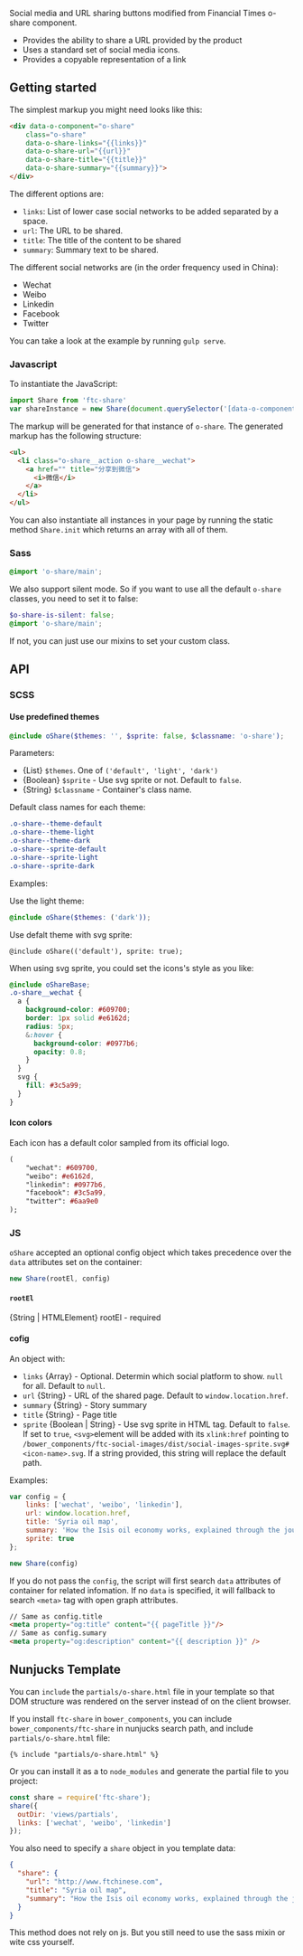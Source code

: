 Social media and URL sharing buttons modified from Financial Times o-share component.

- Provides the ability to share a URL provided by the product
- Uses a standard set of social media icons.
- Provides a copyable representation of a link

## Getting started

The simplest markup you might need looks like this:

```html
<div data-o-component="o-share"
    class="o-share"
    data-o-share-links="{{links}}"
    data-o-share-url="{{url}}"
    data-o-share-title="{{title}}"
    data-o-share-summary="{{summary}}">
</div>
```

The different options are:

* `links`: List of lower case social networks to be added separated by a space.
* `url`: The URL to be shared.
* `title`: The title of the content to be shared
* `summary`: Summary text to be shared.

The different social networks are (in the order frequency used in China):

* Wechat
* Weibo
* Linkedin
* Facebook
* Twitter

You can take a look at the example by running `gulp serve`.

### Javascript
To instantiate the JavaScript:

```javascript
import Share from 'ftc-share'
var shareInstance = new Share(document.querySelector('[data-o-component=o-share]'));
```

The markup will be generated for that instance of `o-share`. The generated markup has the following structure:
```html
<ul>
  <li class="o-share__action o-share__wechat">
    <a href="" title="分享到微信">
      <i>微信</i>
    </a>
  </li>
</ul>
```

You can also instantiate all instances in your page by running the static method `Share.init` which returns an array with all of them.

### Sass

```scss
@import 'o-share/main';
```

We also support silent mode. So if you want to use all the default `o-share` classes, you need to set it to false:

```scss
$o-share-is-silent: false;
@import 'o-share/main';
```

If not, you can just use our mixins to set your custom class.

## API
### SCSS
#### Use predefined themes
```scss
@include oShare($themes: '', $sprite: false, $classname: 'o-share');
```

Parameters:
* {List} `$themes`. One of `('default', 'light', 'dark')`
* {Boolean} `$sprite` - Use svg sprite or not. Default to `false`.
* {String} `$classname` - Container's class name.

Default class names for each theme:
```css
.o-share--theme-default
.o-share--theme-light
.o-share--theme-dark
.o-share--sprite-default
.o-share--sprite-light
.o-share--sprite-dark
```

Examples:

Use the light theme:
```scss
@include oShare($themes: ('dark'));
```

Use defalt theme with svg sprite:
```
@include oShare(('default'), sprite: true);
```

When using svg sprite, you could set the icons's style as you like:
```scss
@include oShareBase;
.o-share__wechat {
  a {
    background-color: #609700;
    border: 1px solid #e6162d;
    radius: 5px;
    &:hover {
      background-color: #0977b6;
      opacity: 0.8;
    }
  }
  svg {
    fill: #3c5a99;
  }
}
```

#### Icon colors
Each icon has a default color sampled from its official logo. 
```sass
(
    "wechat": #609700,
    "weibo": #e6162d,
    "linkedin": #0977b6,
    "facebook": #3c5a99,
    "twitter": #6aa9e0
);
```

### JS

`oShare` accepted an optional config object which takes precedence over the `data` attributes set on the container:
```js
new Share(rootEl, config)
```

#### `rootEl`
{String | HTMLElement} rootEl - required

#### cofig
An object with:
* `links` {Array} - Optional. Determin which social platform to show. `null` for all. Default to `null`.
* `url` {String} - URL of the shared page. Default to `window.location.href`.
* `summary` {String} - Story summary
* `title` {String} - Page title
* `sprite` {Boolean | String} - Use svg sprite in HTML tag. Default to `false`. If set to `true`, `<svg>`element will be added with its `xlink:href` pointing to `/bower_components/ftc-social-images/dist/social-images-sprite.svg#<icon-name>.svg`. If a string provided, this string will replace the default path.

Examples:
```javascript
var config = {
    links: ['wechat', 'weibo', 'linkedin'],
    url: window.location.href,
    title: 'Syria oil map',
    summary: 'How the Isis oil economy works, explained through the journey of a barrel of oil in Syria',
    sprite: true
};

new Share(config)
```

If you do not pass the `config`, the script will first search `data` attributes of container for related infomation. If no `data` is specified, it will fallback to search `<meta>` tag with open graph attributes.
```html
// Same as config.title
<meta property="og:title" content="{{ pageTitle }}"/>
// Same as config.sumary
<meta property="og:description" content="{{ description }}" />
```

## Nunjucks Template
You can `include` the `partials/o-share.html` file in your template so that DOM structure was rendered on the server instead of on the client browser.

If you install `ftc-share` in `bower_components`, you can include `bower_components/ftc-share` in nunjucks search path, and include `partials/o-share.html` file:
```
{% include "partials/o-share.html" %}
```

Or you can install it as a to `node_modules` and generate the partial file to you project:
```js
const share = require('ftc-share');
share({
  outDir: 'views/partials',
  links: ['wechat', 'weibo', 'linkedin']
});
```

You also need to specify a `share` object in you template data:
```json
{
  "share": {
    "url": "http://www.ftchinese.com",
    "title": "Syria oil map",
    "summary": "How the Isis oil economy works, explained through the journey of a barrel of oil in Syria"
  }
}
```

This method does not rely on js. But you still need to use the sass mixin or wite css yourself.